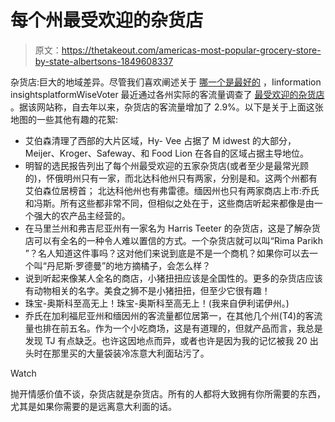 # 每个州最受欢迎的杂货店

> 原文：<https://thetakeout.com/americas-most-popular-grocery-store-by-state-albertsons-1849608337>

杂货店:巨大的地域差异。尽管我们喜欢阐述关于 [哪一个是最好的](https://thetakeout.com/which-grocery-store-is-best-1839802456) ，Iinformation insightsplatformWiseVoter 最近通过各州实际的客流量调查了 [最受欢迎的杂货店](https://wisevoter.com/report/most-popular-grocery-store-by-state/) 。据该网站称，自去年以来，杂货店的客流量增加了 2.9%。以下是关于上面这张地图的一些其他有趣的花絮:

*   艾伯森清理了西部的大片区域，Hy- Vee 占据了 M idwest 的大部分，Meijer、Kroger、Safeway、和 Food Lion 在各自的区域占据主导地位。
*   明智的选民报告列出了每个州最受欢迎的五家杂货店(或者至少是最常光顾的)，怀俄明州只有一家，而北达科他州只有两家，分别是和。这两个州都有艾伯森位居榜首； 北达科他州也有弗雷德。缅因州也只有两家商店上市:乔氏和冯斯。所有这些都非常不同，但相似之处在于，这些商店听起来都像是由一个强大的农产品主经营的。
*   在马里兰州和弗吉尼亚州有一家名为 Harris Teeter 的杂货店，这是了解杂货店可以有全名的一种令人难以置信的方式。一个杂货店就可以叫“Rima Parikh ”？名人知道这件事吗？这对他们来说到底是不是一个商机？如果你可以去一个叫“丹尼斯·罗德曼”的地方摘橘子，会怎么样？
*   说到听起来像某人全名的商店，小猪扭扭应该是全国性的。更多的杂货店应该有动物相关的名字。美食之狮不是小猪扭扭，但至少它很有趣！
*   珠宝-奥斯科至高无上！珠宝-奥斯科至高无上！(我来自伊利诺伊州。)
*   乔氏在加利福尼亚州和缅因州的客流量都位居第一，在其他几个州(T4)的客流量也排在前五名。作为一个小吃商场，这是有道理的，但就产品而言，我总是发现 TJ 有点缺乏。也许这因地点而异，或者也许是因为我的记忆被我 20 出头时在那里买的大量袋装冷冻意大利面玷污了。

Watch

抛开情感价值不谈，杂货店就是杂货店。所有的人都将大致拥有你所需要的东西，尤其是如果你需要的是远离意大利面的话。